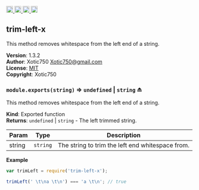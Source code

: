 <a href="https://travis-ci.org/Xotic750/trim-left-x"
   title="Travis status">
<img
   src="https://travis-ci.org/Xotic750/trim-left-x.svg?branch=master"
   alt="Travis status" height="18"/>
</a>
<a href="https://david-dm.org/Xotic750/trim-left-x"
   title="Dependency status">
<img src="https://david-dm.org/Xotic750/trim-left-x.svg"
   alt="Dependency status" height="18"/>
</a>
<a href="https://david-dm.org/Xotic750/trim-left-x#info=devDependencies"
   title="devDependency status">
<img src="https://david-dm.org/Xotic750/trim-left-x/dev-status.svg"
   alt="devDependency status" height="18"/>
</a>
<a href="https://badge.fury.io/js/trim-left-x" title="npm version">
<img src="https://badge.fury.io/js/trim-left-x.svg"
   alt="npm version" height="18"/>
</a>
<a name="module_trim-left-x"></a>

## trim-left-x
This method removes whitespace from the left end of a string.

**Version**: 1.3.2  
**Author**: Xotic750 <Xotic750@gmail.com>  
**License**: [MIT](&lt;https://opensource.org/licenses/MIT&gt;)  
**Copyright**: Xotic750  
<a name="exp_module_trim-left-x--module.exports"></a>

### `module.exports(string)` ⇒ <code>undefined</code> \| <code>string</code> ⏏
This method removes whitespace from the left end of a string.

**Kind**: Exported function  
**Returns**: <code>undefined</code> \| <code>string</code> - The left trimmed string.  

| Param | Type | Description |
| --- | --- | --- |
| string | <code>string</code> | The string to trim the left end whitespace from. |

**Example**  
```js
var trimLeft = require('trim-left-x');

trimLeft(' \t\na \t\n') === 'a \t\n'; // true
```
